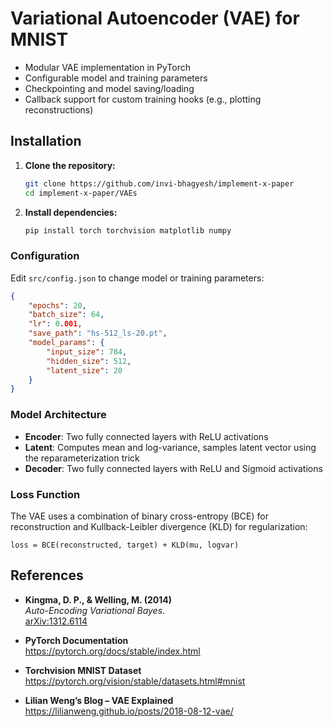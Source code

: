 # Variational Autoencoder (VAE) for MNIST

- Modular VAE implementation in PyTorch
- Configurable model and training parameters
- Checkpointing and model saving/loading
- Callback support for custom training hooks (e.g., plotting reconstructions)

## Installation

1. **Clone the repository:**
   ```bash
   git clone https://github.com/invi-bhagyesh/implement-x-paper
   cd implement-x-paper/VAEs
   ```
2. **Install dependencies:**
   ```bash
   pip install torch torchvision matplotlib numpy
   ```

### Configuration

Edit `src/config.json` to change model or training parameters:

```json
{
    "epochs": 20,
    "batch_size": 64,
    "lr": 0.001,
    "save_path": "hs-512_ls-20.pt",
    "model_params": {
        "input_size": 784,
        "hidden_size": 512,
        "latent_size": 20
    }
}
```

### Model Architecture

- **Encoder**: Two fully connected layers with ReLU activations
- **Latent**: Computes mean and log-variance, samples latent vector using the reparameterization trick
- **Decoder**: Two fully connected layers with ReLU and Sigmoid activations

### Loss Function

The VAE uses a combination of binary cross-entropy (BCE) for reconstruction and Kullback-Leibler divergence (KLD) for regularization:

```
loss = BCE(reconstructed, target) + KLD(mu, logvar)
```

##  References

- **Kingma, D. P., & Welling, M. (2014)**  
  *Auto-Encoding Variational Bayes*.  
  [arXiv:1312.6114](https://arxiv.org/abs/1312.6114)

- **PyTorch Documentation**  
  https://pytorch.org/docs/stable/index.html

- **Torchvision MNIST Dataset**  
  https://pytorch.org/vision/stable/datasets.html#mnist

- **Lilian Weng’s Blog – VAE Explained**  
  https://lilianweng.github.io/posts/2018-08-12-vae/


